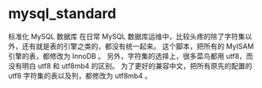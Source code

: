 # mysql_standard
标准化 MySQL 数据库
在日常 MySQL 数据库运维中，比较头疼的除了字符集以外，还有就是表的引擎之类的，都没有统一起来。
这个脚本，把所有的 MyISAM 引擎的表，都修改为 InnoDB 。
另外，字符集的选择上，很多菜鸟都用 utf8，而没有明白 utf8 和 utf8mb4 的区别。
为了更好的兼容中文，把所有原先的配置的 utf8 字符集的表以及列，都修改为 utf8mb4 。



